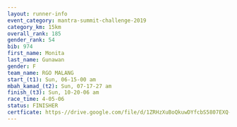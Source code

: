 ```yaml
---
layout: runner-info 
event_category: mantra-summit-challenge-2019 
category_km: 15km 
overall_rank: 185
gender_rank: 54
bib: 974
first_name: Monita
last_name: Gunawan
gender: F
team_name: RGO MALANG
start_(t1): Sun, 06-15-00 am
mbah_kamad_(t2): Sun, 07-17-27 am
finish_(t3): Sun, 10-20-06 am
race_time: 4-05-06
status: FINISHER
certficate: https-//drive.google.com/file/d/1ZRHzXuBoQkuwDYfcbS5807EXQ-E3Ue7e/view?usp=sharing
---
```


